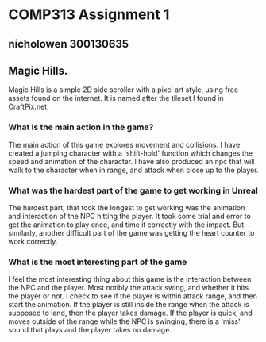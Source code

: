 # COMP313 Assignment 1
## nicholowen 300130635

## Magic Hills.

Magic Hills is a simple 2D side scroller with a pixel art style, using free assets found on the internet.
It is named after the tileset I found in CraftPix.net.

### What is the main action in the game?

The main action of this game explores movement and collisions.
I have created a jumping character with a 'shift-hold' function which changes the speed and animation of the character.
I have also produced an npc that will walk to the character when in range, and attack when close up to the player.

### What was the hardest part of the game to get working in Unreal

The hardest part, that took the longest to get working was the animation and interaction of the NPC hitting the player.
It took some trial and error to get the animation to play once, and time it correctly with the impact.
But similarly, another difficult part of the game was getting the heart counter to work correctly.

### What is the most interesting part of the game

I feel the most interesting thing about this game is the interaction between the NPC and the player. Most notibly the attack swing, and whether it hits the player or not.
I check to see if the player is within attack range, and then start the animation.
If the player is still inside the range when the attack is supposed to land, then the player takes damage.
If the player is quick, and moves outside of the range while the NPC is swinging, there is a 'miss' sound that plays and the player takes no damage.
